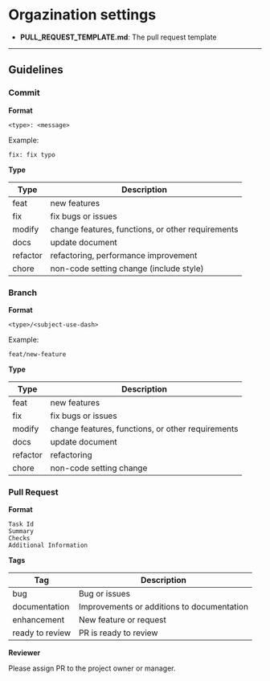 # Orgazination settings

- **PULL_REQUEST_TEMPLATE.md**: The pull request template

---

## Guidelines

### Commit

**Format**

``` 
<type>: <message>
```

Example:
```
fix: fix typo
```

**Type**

| Type     | Description |
| -------- | ----------- |
| feat     | new features |
| fix      | fix bugs or issues |
| modify   | change features, functions, or other requirements |
| docs     | update document |
| refactor | refactoring, performance improvement |
| chore    | non-code setting change (include style) |

### Branch

**Format**

```
<type>/<subject-use-dash>
```

Example:

```
feat/new-feature
```

**Type**

| Type     | Description |
| -------- | ----------- |
| feat     | new features |
| fix      | fix bugs or issues |
| modify   | change features, functions, or other requirements |
| docs     | update document |
| refactor | refactoring |
| chore    | non-code setting change |

### Pull Request

**Format**

```
Task Id
Summary
Checks
Additional Information
```

**Tags**

| Tag | Description |
| --- | ----------- |
| bug | Bug or issues |
| documentation | Improvements or additions to documentation |
| enhancement | New feature or request |
| ready to review | PR is ready to review |

**Reviewer**

Please assign PR to the project owner or manager.
